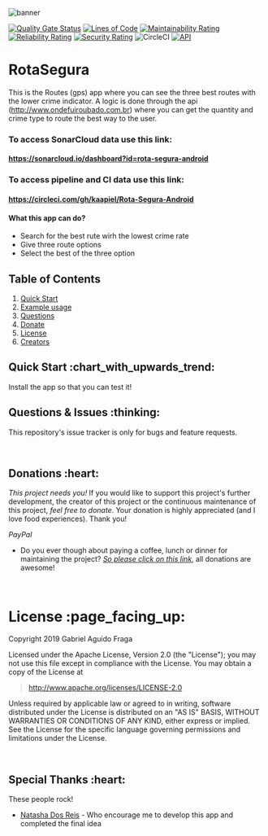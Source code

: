 ![banner](https://raw.github.com/kaapiel/Raw-content/master/Rota-Segura-Android/banner.png)

[![Quality Gate Status](https://sonarcloud.io/api/project_badges/measure?project=rota-segura-android&metric=alert_status)](https://sonarcloud.io/dashboard?id=rota-segura-android)
[![Lines of Code](https://sonarcloud.io/api/project_badges/measure?project=rota-segura-android&metric=ncloc)](https://sonarcloud.io/dashboard?id=rota-segura-android)
[![Maintainability Rating](https://sonarcloud.io/api/project_badges/measure?project=rota-segura-android&metric=sqale_rating)](https://sonarcloud.io/dashboard?id=rota-segura-android)
[![Reliability Rating](https://sonarcloud.io/api/project_badges/measure?project=rota-segura-android&metric=reliability_rating)](https://sonarcloud.io/dashboard?id=rota-segura-android)
[![Security Rating](https://sonarcloud.io/api/project_badges/measure?project=rota-segura-android&metric=security_rating)](https://sonarcloud.io/dashboard?id=rota-segura-android)
![CircleCI](https://img.shields.io/circleci/build/github/kaapiel/Rota-Segura-Android/master)
[![API](https://img.shields.io/badge/API-26%2B-green.svg?style=flat)](https://android-arsenal.com/api?level=26)

# RotaSegura #
This is the Routes (gps) app where you can see the three best routes with the lower crime indicator.
A logic is done through the api (http://www.ondefuiroubado.com.br) where you can get the quantity and crime type to route the best way to the user.

### To access SonarCloud data use this link: 
#### https://sonarcloud.io/dashboard?id=rota-segura-android

### To access pipeline and CI data use this link: 
#### https://circleci.com/gh/kaapiel/Rota-Segura-Android

#### What this app can do? ####
* Search for the best rute wirh the lowest crime rate
* Give three route options
* Select the best of the three option

## Table of Contents
1. [Quick Start](#quick-start)
1. [Example usage](#examples)
1. [Questions](#report)
1. [Donate](#donate)
1. [License](#licence)
1. [Creators](#creators)

<h2 id="quick-start">Quick Start :chart_with_upwards_trend:</h2>
Install the app so that you can test it!

<br/>

<h2 id="report">Questions & Issues :thinking:</h2>

This repository's issue tracker is only for bugs and feature requests.  

<br/>

<h2 id="donate">Donations :heart:</h2>

*This project needs you!* If you would like to support this project's further development, the creator of this project or the continuous maintenance of this project, *feel free to donate*. Your donation is highly appreciated (and I love food experiences). Thank you!

*PayPal*

- Do you ever though about paying a coffee, lunch or dinner for maintaining the project? [*So please click on this link*](https://www.paypal.com/cgi-bin/webscr?cmd=_donations&business=gabriel_aguido@hotmail.com&lc=US&item_name=Donation+to+Rota+Segura+Android+Maintenance&no_note=0&cn=&currency_code=USD&bn=PP-DonationsBF:btn_donateCC_LG.gif:NonHosted), all donations are awesome!

<br/>

<h1 id="license">License :page_facing_up:</h1>

Copyright 2019 Gabriel Aguido Fraga

Licensed under the Apache License, Version 2.0 (the "License");
you may not use this file except in compliance with the License.
You may obtain a copy of the License at

> http://www.apache.org/licenses/LICENSE-2.0

Unless required by applicable law or agreed to in writing, software
distributed under the License is distributed on an "AS IS" BASIS,
WITHOUT WARRANTIES OR CONDITIONS OF ANY KIND, either express or implied.
See the License for the specific language governing permissions and
limitations under the License.

<br/>

<h2 id="creators">Special Thanks :heart:</h2>

These people rock!

- [Natasha Dos Reis](https://www.linkedin.com/in/natasha-dos-reis-98987431) - Who encourage me to develop this app and completed the final idea
